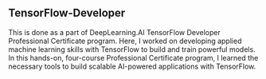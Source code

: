 ## TensorFlow-Developer

This is done as a part of DeepLearning.AI TensorFlow Developer Professional Certificate program. Here, I worked on developing applied machine learning skills with TensorFlow to build and train powerful models. In this hands-on, four-course Professional Certificate program, I learned the necessary tools to build scalable AI-powered applications with TensorFlow.
